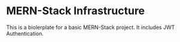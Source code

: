# MERN-Stack Infrastructure

This is a biolerplate for a basic MERN-Stack project. It includes JWT Authentication.